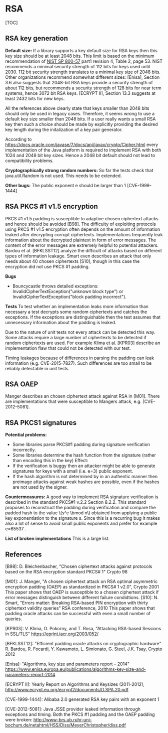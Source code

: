 # RSA

[TOC]

## RSA key generation

**Default size:** If a library supports a key default size for RSA keys then
this key size should be at least 2048 bits. This limit is based on the minimum
recommendation of [NIST SP 800-57] part1 revision 4, Table 2, page 53. NIST
recommends a minimal security strength of 112 bits for keys used until 2030. 112
bit security strength translates to a minimal key size of 2048 bits. Other
organizations recommend somewhat different sizes: [Enisa], Section 3.6 also
suggests that 2048-bit RSA keys provide a security strength of about 112 bits,
but recommends a security strength of 128 bits for near term systems, hence 3072
bit RSA keys. [ECRYPT II], Section 13.3 suggests at least 2432 bits for new
keys.

All the references above clearly state that keys smaller than 2048 bits should
only be used in legacy cases. Therefore, it seems wrong to use a default key
size smaller than 2048 bits. If a user really wants a small RSA key then such a
choice should be made by explicitly providing the desired key length during the
initalization of a key pair generator.

According to https://docs.oracle.com/javase/7/docs/api/javax/crypto/Cipher.html
every implementation of the Java platform is required to implement RSA with both 1024 and
2048 bit key sizes. Hence a 2048 bit default should not lead to compatibility problems.

**Cryptographically strong random numbers:**
So far the tests check that java.util.Random is not used. This needs to be
extended.

**Other bugs:**
The public exponent e should be larger than 1 [CVE-1999-1444]

## RSA PKCS #1 v1.5 encryption

PKCS #1 v1.5 padding is susceptible to adaptive chosen ciphertext attacks and
hence should be avoided [B98]. The difficulty of exploiting protocols using
PKCS #1 v1.5 encryption often depends on the amount of information leaked after
decrypting corrupt ciphertexts. Implementations frequently leak information
about the decrypted plaintext in form of error messages. The content of the
error messages are extremely helpful to potential attackers. Bardou et al.
[BFKLSST12] analyze the difficult of attacks based on different types of
information leakage. Smart even describes an attack that only needs about 40
chosen ciphertexts [S10], though in this case the encryption did not use PKCS #1
padding.

**Bugs**

* Bouncycastle throws detailed exceptions:
  InvalidCipherTextException("unknown block type") or
  InvalidCipherTextException("block padding incorrect").

<!-- the SUN provider used to include that block type -->

**Tests**
To test whether an implementation leaks more information than necessary a test decrypts
some random ciphertexts and catches the exceptions. If the exceptions are distinguishable
then the test assumes that unnecessary information about the padding is leaked.

Due to the nature of unit tests not every attack can be detected this way.
Some attacks require a large number of ciphertexts to be detected if random ciphertexts
are used. For example Klima et al. [KPR03] describe an implementation flaw that could not
be detected with our test.

Timing leakages because of differences in parsing the padding can leak information 
(e.g. CVE-2015-7827). Such differences are too small to be reliably detectable in 
unit tests.

## RSA OAEP
Manger describes an chosen ciphertext attack against RSA in [M01].
There are implementations that were susceptible to Mangers attack, 
e.g. [CVE-2012-5081].

## RSA PKCS1 signatures
**Potential problems:**

  * Some libraries parse PKCS#1 padding during signature verification incorrectly.
  * Some libraries determine the hash function from the signature
    (rather than encoding this in the key)
    Effect:
  * If the verification is buggy then an attacker might be able to generate
    signatures for keys with a small (i.e. e=3) public exponent.
  * If the hash algorithm is not determined by in an authentic manner then preimage
    attacks against weak hashes are possible, even if the hashes are not used
    by the signer.

**Countermeasures:**
A good way to implement RSA signature verification is described in the standard PKCS#1
v.2.2 Section 8.2.2.
This standard proposes to reconstruct the padding during verification and
compare the padded hash to the value \\(s^e \bmod n\\) obtained from applying a public
key exponentiation to the signature s.
Since this is a recurring bug it makes also a lot of sense to avoid small
public exponents and prefer for example e=65537 .

**List of broken implementations**
This is a large list.

## References
[B98]: D. Bleichenbacher, "Chosen ciphertext attacks against protocols based on the RSA encryption
       standard PKCS# 1" Crypto 98

[M01]: J. Manger, "A chosen ciphertext attack on RSA optimal asymmetric encryption padding (OAEP)
       as standardized in PKCS# 1 v2.0", Crypto 2001 This paper shows that OAEP is susceptible
       to a chosen ciphertext attack if error messages distinguish between different failure
       condidtions.
[S10]: N. Smart, "Errors matter: Breaking RSA-based PIN encryption with thirty ciphertext validity
       queries" RSA conference, 2010 This paper shows that padding oracle attacks can be
       successful with even a small number of queries.

[KPR03]: V. Klima, O. Pokorny, and T. Rosa, "Attacking RSA-based Sessions in SSL/TLS"
         https://eprint.iacr.org/2003/052/

[BFKLSST12]: "Efficient padding oracle attacks on cryptographic hardware"
R. Bardou, R. Focardi, Y. Kawamoto, L. Simionato, G. Steel, J.K. Tsay, Crypto 2012

[NIST SP 800-57]: http://nvlpubs.nist.gov/nistpubs/SpecialPublications/NIST.SP.800-57pt1r4.pdf

[Enisa]: "Algorithms, key size and parameters report – 2014"
https://www.enisa.europa.eu/publications/algorithms-key-size-and-parameters-report-2014

\[ECRYPT II]: Yearly Report on Algorithms and Keysizes (2011-2012),
http://www.ecrypt.eu.org/ecrypt2/documents/D.SPA.20.pdf

[CVE-1999-1444]: Alibaba 2.0 generated RSA key pairs with an exponent 1

[CVE-2012-5081]: Java JSSE provider leaked information through
  exceptions and timing. Both the PKCS #1 padding and the OAEP padding were broken:
  http://www-brs.ub.ruhr-uni-bochum.de/netahtml/HSS/Diss/MeyerChristopher/diss.pdf
